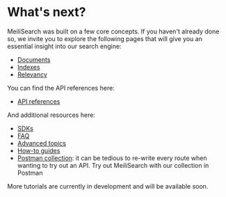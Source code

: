 # What's next?

MeiliSearch was built on a few core concepts. If you haven't already done so, we invite you to explore the following pages that will give you an essential insight into our search engine:

- [Documents](/learn/core_concepts/documents.md)
- [Indexes](/learn/core_concepts/indexes.md)
- [Relevancy](/learn/core_concepts/relevancy.md)

You can find the API references here:

- [API references](/reference/api/README.md)

And additional resources here:

- [SDKs](/learn/what_is_meilisearch/sdks.md)
- [FAQ](/resources/faq.md)
- [Advanced topics](/learn/advanced)
- [How-to guides](/learn/cookbooks)
- [Postman collection](/learn/cookbooks/postman_collection.md): it can be tedious to re-write every route when wanting to try out an API. Try out MeiliSearch with our collection in Postman

More tutorials are currently in development and will be available soon.
